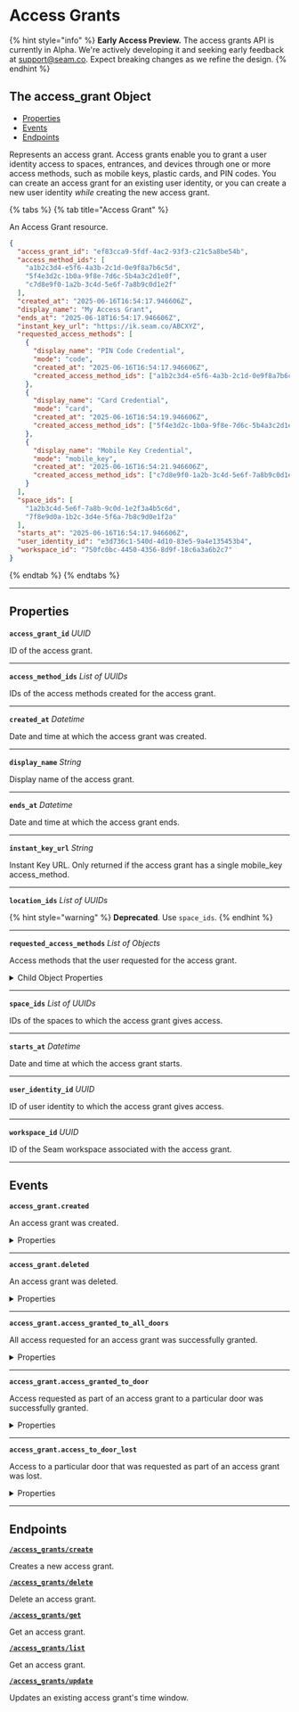 # Access Grants
{% hint style="info" %}
**Early Access Preview.** The access grants API is currently in Alpha. We're actively developing it and seeking early feedback at [support@seam.co](mailto:support@seam.co). Expect breaking changes as we refine the design.
{% endhint %}

## The access_grant Object

- [Properties](./#properties)
- [Events](./#events)
- [Endpoints](./#endpoints)


Represents an access grant. Access grants enable you to grant a user identity access to spaces, entrances, and devices through one or more access methods, such as mobile keys, plastic cards, and PIN codes. You can create an access grant for an existing user identity, or you can create a new user identity *while* creating the new access grant.

{% tabs %}
{% tab title="Access Grant" %}

An Access Grant resource.

```json
{
  "access_grant_id": "ef83cca9-5fdf-4ac2-93f3-c21c5a8be54b",
  "access_method_ids": [
    "a1b2c3d4-e5f6-4a3b-2c1d-0e9f8a7b6c5d",
    "5f4e3d2c-1b0a-9f8e-7d6c-5b4a3c2d1e0f",
    "c7d8e9f0-1a2b-3c4d-5e6f-7a8b9c0d1e2f"
  ],
  "created_at": "2025-06-16T16:54:17.946606Z",
  "display_name": "My Access Grant",
  "ends_at": "2025-06-18T16:54:17.946606Z",
  "instant_key_url": "https://ik.seam.co/ABCXYZ",
  "requested_access_methods": [
    {
      "display_name": "PIN Code Credential",
      "mode": "code",
      "created_at": "2025-06-16T16:54:17.946606Z",
      "created_access_method_ids": ["a1b2c3d4-e5f6-4a3b-2c1d-0e9f8a7b6c5d"]
    },
    {
      "display_name": "Card Credential",
      "mode": "card",
      "created_at": "2025-06-16T16:54:19.946606Z",
      "created_access_method_ids": ["5f4e3d2c-1b0a-9f8e-7d6c-5b4a3c2d1e0f"]
    },
    {
      "display_name": "Mobile Key Credential",
      "mode": "mobile_key",
      "created_at": "2025-06-16T16:54:21.946606Z",
      "created_access_method_ids": ["c7d8e9f0-1a2b-3c4d-5e6f-7a8b9c0d1e2f"]
    }
  ],
  "space_ids": [
    "1a2b3c4d-5e6f-7a8b-9c0d-1e2f3a4b5c6d",
    "7f8e9d0a-1b2c-3d4e-5f6a-7b8c9d0e1f2a"
  ],
  "starts_at": "2025-06-16T16:54:17.946606Z",
  "user_identity_id": "e3d736c1-540d-4d10-83e5-9a4e135453b4",
  "workspace_id": "750fc0bc-4450-4356-8d9f-18c6a3a6b2c7"
}
```
{% endtab %}
{% endtabs %}

---
## Properties

**`access_grant_id`** *UUID*

ID of the access grant.




---

**`access_method_ids`** *List* *of UUIDs*

IDs of the access methods created for the access grant.




---

**`created_at`** *Datetime*

Date and time at which the access grant was created.




---

**`display_name`** *String*

Display name of the access grant.




---

**`ends_at`** *Datetime*

Date and time at which the access grant ends.




---

**`instant_key_url`** *String*

Instant Key URL. Only returned if the access grant has a single mobile_key access_method.




---

**`location_ids`** *List* *of UUIDs*


{% hint style="warning" %}
**Deprecated**. Use `space_ids`.
{% endhint %}



---

**`requested_access_methods`** *List* *of Objects*

Access methods that the user requested for the access grant.



<details>
  <summary>Child Object Properties</summary>

  <strong><code>created_access_method_ids</code></strong> <i>List</i> <i>of UUIDs</i>
  
    IDs of the access methods created for the requested access method.

  <strong><code>created_at</code></strong> <i>Datetime</i>
  
    Date and time at which the requested access method was added to the access grant.

  <strong><code>display_name</code></strong> <i>String</i>
  
    Display name of the access method.

  <strong><code>mode</code></strong> <i>Enum</i>
  
    Access method mode. Supported values: `code`, `card`, `mobile_key`.
  <details>
      <summary>Enum values:</summary>
  
      - <code>code</code>
      - <code>card</code>
      - <code>mobile_key</code>
  </details>
</details>

---

**`space_ids`** *List* *of UUIDs*

IDs of the spaces to which the access grant gives access.




---

**`starts_at`** *Datetime*

Date and time at which the access grant starts.




---

**`user_identity_id`** *UUID*

ID of user identity to which the access grant gives access.




---

**`workspace_id`** *UUID*

ID of the Seam workspace associated with the access grant.




---


## Events

**`access_grant.created`**

An access grant was created.

<details>

<summary>Properties</summary>

<strong><code>access_grant_id</code></strong> <i>UUID</i>

  ID of the affected access grant.

<strong><code>created_at</code></strong> <i>Datetime</i>

  Date and time at which the event was created.

<strong><code>event_id</code></strong> <i>UUID</i>

  ID of the event.

<strong><code>event_type</code></strong> <i>Enum</i>

  Value: `access_grant.created`

<strong><code>occurred_at</code></strong> <i>Datetime</i>

  Date and time at which the event occurred.

<strong><code>workspace_id</code></strong> <i>UUID</i>

  ID of the [workspace](../../core-concepts/workspaces/README.md) associated with the event.
</details>

---

**`access_grant.deleted`**

An access grant was deleted.

<details>

<summary>Properties</summary>

<strong><code>access_grant_id</code></strong> <i>UUID</i>

  ID of the affected access grant.

<strong><code>created_at</code></strong> <i>Datetime</i>

  Date and time at which the event was created.

<strong><code>event_id</code></strong> <i>UUID</i>

  ID of the event.

<strong><code>event_type</code></strong> <i>Enum</i>

  Value: `access_grant.deleted`

<strong><code>occurred_at</code></strong> <i>Datetime</i>

  Date and time at which the event occurred.

<strong><code>workspace_id</code></strong> <i>UUID</i>

  ID of the [workspace](../../core-concepts/workspaces/README.md) associated with the event.
</details>

---

**`access_grant.access_granted_to_all_doors`**

All access requested for an access grant was successfully granted.

<details>

<summary>Properties</summary>

<strong><code>access_grant_id</code></strong> <i>UUID</i>

  ID of the affected access grant.

<strong><code>created_at</code></strong> <i>Datetime</i>

  Date and time at which the event was created.

<strong><code>event_id</code></strong> <i>UUID</i>

  ID of the event.

<strong><code>event_type</code></strong> <i>Enum</i>

  Value: `access_grant.access_granted_to_all_doors`

<strong><code>occurred_at</code></strong> <i>Datetime</i>

  Date and time at which the event occurred.

<strong><code>workspace_id</code></strong> <i>UUID</i>

  ID of the [workspace](../../core-concepts/workspaces/README.md) associated with the event.
</details>

---

**`access_grant.access_granted_to_door`**

Access requested as part of an access grant to a particular door was successfully granted.

<details>

<summary>Properties</summary>

<strong><code>access_grant_id</code></strong> <i>UUID</i>

  ID of the affected access grant.

<strong><code>acs_entrance_id</code></strong> <i>UUID</i>

  ID of the affected [entrance](https://docs.seam.co/latest/capability-guides/retrieving-entrance-details).

<strong><code>created_at</code></strong> <i>Datetime</i>

  Date and time at which the event was created.

<strong><code>event_id</code></strong> <i>UUID</i>

  ID of the event.

<strong><code>event_type</code></strong> <i>Enum</i>

  Value: `access_grant.access_granted_to_door`

<strong><code>occurred_at</code></strong> <i>Datetime</i>

  Date and time at which the event occurred.

<strong><code>workspace_id</code></strong> <i>UUID</i>

  ID of the [workspace](../../core-concepts/workspaces/README.md) associated with the event.
</details>

---

**`access_grant.access_to_door_lost`**

Access to a particular door that was requested as part of an access grant was lost.

<details>

<summary>Properties</summary>

<strong><code>access_grant_id</code></strong> <i>UUID</i>

  ID of the affected access grant.

<strong><code>acs_entrance_id</code></strong> <i>UUID</i>

  ID of the affected [entrance](https://docs.seam.co/latest/capability-guides/retrieving-entrance-details).

<strong><code>created_at</code></strong> <i>Datetime</i>

  Date and time at which the event was created.

<strong><code>event_id</code></strong> <i>UUID</i>

  ID of the event.

<strong><code>event_type</code></strong> <i>Enum</i>

  Value: `access_grant.access_to_door_lost`

<strong><code>occurred_at</code></strong> <i>Datetime</i>

  Date and time at which the event occurred.

<strong><code>workspace_id</code></strong> <i>UUID</i>

  ID of the [workspace](../../core-concepts/workspaces/README.md) associated with the event.
</details>

---

## Endpoints


[**`/access_grants/create`**](./create.md)

Creates a new access grant.


[**`/access_grants/delete`**](./delete.md)

Delete an access grant.


[**`/access_grants/get`**](./get.md)

Get an access grant.


[**`/access_grants/list`**](./list.md)

Get an access grant.


[**`/access_grants/update`**](./update.md)

Updates an existing access grant's time window.


